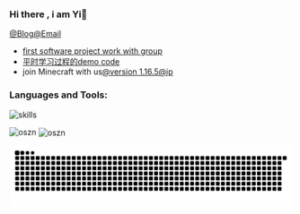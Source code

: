 ### Hi there , i am Yi👋
[@Blog](http://42.193.170.22/)[@Email](1091756452@qq.com)
* [first software project work with group](https://github.com/oszn/wb)
* [平时学习过程的demo code](https://github.com/oszn/datastruck-and-algorithm)
* join Minecraft with us[@version 1.16.5](java)[@ip](42.193.170.22)

<h3 align="left">Languages and Tools:</h3>

![skills](https://skillicons.dev/icons?i=java,cpp,redis,git,py,linux,md,mysql,stackoverflow,kafka,rabbitmq,vscode,pytorch,spring)


<p><img align="left" src="https://github-readme-stats.vercel.app/api/top-langs?username=oszn&show_icons=true&locale=en&layout=compact" alt="oszn" /></p>
<p>&nbsp;<img align="center" src="https://github-readme-stats.vercel.app/api?username=oszn&show_icons=true&locale=en" alt="oszn" /></p>

![commit](https://raw.githubusercontent.com/oszn/oszn/main/assets/github-contribution-grid-snake.svg)


